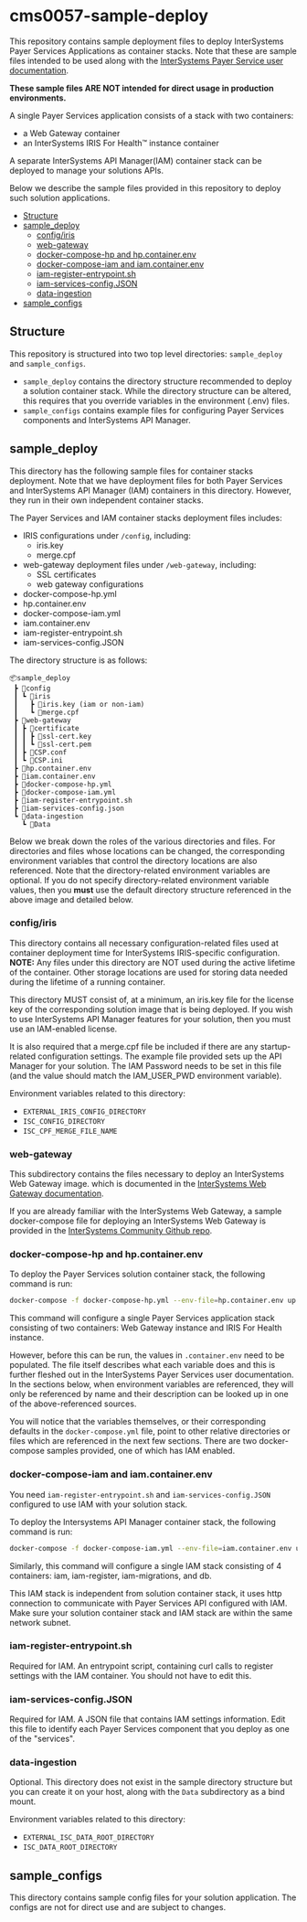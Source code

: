 <!-- omit in toc -->
# cms0057-sample-deploy

This repository contains sample deployment files to deploy InterSystems Payer Services Applications as container stacks. Note that these are sample files intended to be used along with the [InterSystems Payer Service user documentation](https://docs.intersystems.com/hs20241/csp/docbook/DocBook.UI.Page.cls?KEY=PAGE_hsps).

**These sample files ARE NOT intended for direct usage in production environments.**

A single Payer Services application consists of a stack with two containers:

- a Web Gateway container
- an InterSystems IRIS For Health&trade; instance container
  
A separate InterSystems API Manager(IAM) container stack can be deployed to manage your solutions APIs.

Below we describe the sample files provided in this repository to deploy such solution applications.
- [Structure](#structure)
- [sample\_deploy](#sample_deploy)
  - [config/iris](#configiris)
  - [web-gateway](#web-gateway)
  - [docker-compose-hp and hp.container.env](#docker-compose-hp-and-hpcontainerenv)
  - [docker-compose-iam and iam.container.env](#docker-compose-iam-and-iamcontainerenv)
  - [iam-register-entrypoint.sh](#iam-register-entrypointsh)
  - [iam-services-config.JSON](#iam-services-configjson)
  - [data-ingestion](#data-ingestion)
- [sample\_configs](#sample_configs)

## Structure

This repository is structured into two top level directories: `sample_deploy` and `sample_configs`.
- `sample_deploy` contains the directory structure recommended to deploy a solution container stack. 
While the directory structure can be altered, this requires that you override variables in the environment (.env) files.
- `sample_configs` contains example files for configuring Payer Services components and InterSystems API Manager.

## sample_deploy

This directory has the following sample files for container stacks deployment. Note that we have deployment files for both Payer Services and InterSystems API Manager (IAM) containers in this directory. However, they run in their own independent container stacks.

The Payer Services and IAM container stacks deployment files includes:
  - IRIS configurations under `/config`, including:
    - iris.key
    - merge.cpf
  - web-gateway deployment files under `/web-gateway`, including:
    - SSL certificates
    - web gateway configurations
  - docker-compose-hp.yml
  - hp.container.env
  - docker-compose-iam.yml
  - iam.container.env
  - iam-register-entrypoint.sh
  - iam-services-config.JSON

The directory structure is as follows:
```
📦sample_deploy
 ┣ 📂config
 ┃ ┗ 📂iris
 ┃   ┣ 📜iris.key (iam or non-iam)
 ┃   ┗ 📜merge.cpf
 ┣ 📂web-gateway
 ┃ ┣ 📂certificate
 ┃ ┃ ┣ 📜ssl-cert.key
 ┃ ┃ ┗ 📜ssl-cert.pem
 ┃ ┣ 📜CSP.conf
 ┃ ┗ 📜CSP.ini
 ┣ 📜hp.container.env
 ┣ 📜iam.container.env
 ┣ 📜docker-compose-hp.yml
 ┣ 📜docker-compose-iam.yml
 ┣ 📜iam-register-entrypoint.sh
 ┣ 📜iam-services-config.json
 ┗ 📂data-ingestion
   ┗ 📂Data

```

Below we break down the roles of the various directories and files. For directories and files whose locations can be changed, the corresponding environment variables that control the directory locations are also referenced. Note that the directory-related environment variables are optional. If you do not specify directory-related environment variable values, then you **must** use the default directory structure referenced in the above image and detailed below.

### config/iris

This directory contains all necessary configuration-related files used at container deployment time for InterSystems IRIS-specific configuration.  
**NOTE:** Any files under this directory are NOT used during the active lifetime of the  container. Other storage locations are used for storing data needed during the lifetime of a running container.

This directory MUST consist of, at a minimum, an iris.key file for the license key of the corresponding solution image that is being deployed. If you wish to use InterSystems API Manager features for your solution, then you must use an IAM-enabled license.

It is also required that a merge.cpf file be included if there are any startup-related configuration settings. The example file provided sets up the API Manager for your solution. The IAM Password needs to be set in this file (and the value should match the IAM_USER_PWD environment variable).

Environment variables related to this directory: 
- `EXTERNAL_IRIS_CONFIG_DIRECTORY`
- `ISC_CONFIG_DIRECTORY`
- `ISC_CPF_MERGE_FILE_NAME`

### web-gateway

This subdirectory contains the files necessary to deploy an InterSystems Web Gateway image. which is documented in the [InterSystems Web Gateway documentation](https://docs.intersystems.com/irislatest/csp/docbook/DocBook.UI.Page.cls?KEY=GCGI).

If you are already familiar with the InterSystems Web Gateway, a sample docker-compose file for deploying an InterSystems Web Gateway is provided in the [InterSystems Community Github repo](https://github.com/intersystems-community/webgateway-examples/tree/master/demo-compose).

### docker-compose-hp and hp.container.env

To deploy the Payer Services solution container stack, the following command is run:
```bash
docker-compose -f docker-compose-hp.yml --env-file=hp.container.env up
```

This command will configure a single Payer Services application stack consisting of two containers: Web Gateway instance and IRIS For Health instance.

However, before this can be run, the values in `.container.env` need to be populated. The file itself describes what each variable does and this is further fleshed out in the InterSystems Payer Services user documentation.  
In the sections below, when environment variables are referenced, they will only be referenced by name and their description can be looked up in one of the above-referenced sources.

You will notice that the variables themselves, or their corresponding defaults in the `docker-compose.yml` file, point to other relative directories or files which are referenced in the next few sections. There are two docker-compose samples provided, one of which has IAM enabled.

### docker-compose-iam and iam.container.env
You need `iam-register-entrypoint.sh` and `iam-services-config.JSON` configured to use IAM with your solution stack.

To deploy the Intersystems API Manager container stack, the following command is run:
```bash
docker-compose -f docker-compose-iam.yml --env-file=iam.container.env up
```

Similarly, this command will configure a single IAM stack consisting of 4 containers: iam, iam-register, iam-migrations, and db.

This IAM stack is independent from solution container stack, it uses http connection to communicate with Payer Services API configured with IAM. Make sure your solution container stack and IAM stack are within the same network subnet.

### iam-register-entrypoint.sh

Required for IAM. An entrypoint script, containing curl calls to register settings with the IAM container. You should not have to edit this.

### iam-services-config.JSON

Required for IAM. A JSON file that contains IAM settings information. Edit this file to identify each Payer Services component that you deploy as one of the  "services".

### data-ingestion

Optional. This directory does not exist in the sample directory structure but you can create it on your host, along with the `Data` subdirectory as a bind mount.

Environment variables related to this directory: 
- `EXTERNAL_ISC_DATA_ROOT_DIRECTORY`
- `ISC_DATA_ROOT_DIRECTORY`

## sample_configs

This directory contains sample config files for your solution application. The configs are not for direct use and are subject to changes.